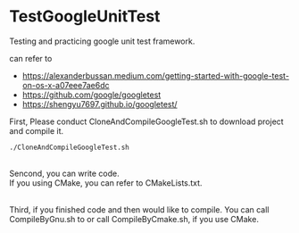 # TestGoogleUnitTest

Testing and practicing google unit test framework.

can refer to 
* https://alexanderbussan.medium.com/getting-started-with-google-test-on-os-x-a07eee7ae6dc
* https://github.com/google/googletest
* https://shengyu7697.github.io/googletest/

First, Please conduct CloneAndCompileGoogleTest.sh to download project and compile it. </br>
```
./CloneAndCompileGoogleTest.sh
```
</br>
Sencond, you can write code.</br>
If you using CMake, you can refer to CMakeLists.txt.  </p>
</br>
Third, if you finished code and then would like to compile. You can call CompileByGnu.sh to or call CompileByCmake.sh, if you use CMake.